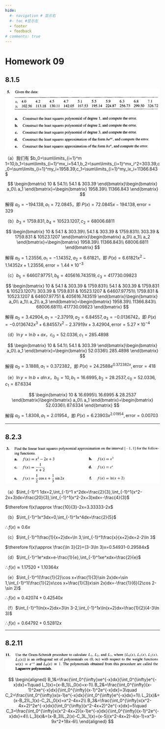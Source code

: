 ```yaml
---
hide:
  #- navigation # 显示右
  #- toc #显示左
  - footer
  - feedback
# comments: true
--- 
```


# Homework 09

## 8.1.5

![](../../../assets/Pasted%20image%2020250416150222.png)

（a）我们有 $b_0=\sum\limits_{i=1}^m 1=10,b_1=\sum\limits_{i=1}^mx_i=54.1,b_2=\sum\limits_{i=1}^mx_i^2=303.39,c_0=\sum\limits_{i=1}^my_i=1958.39,c_1=\sum\limits_{i=1}^my_ix_i=11366.843$

$$
\begin{bmatrix}
10 & 54.1\\
54.1 & 303.39
\end{bmatrix}\begin{bmatrix}
a_0\\
a_1
\end{bmatrix}=\begin{bmatrix}
1958.39\\
11366.843
\end{bmatrix}
$$

解得 $a_0=-194.138,a_1=72.0845$，即 $P(x)=72.0845x-194.138,\text{error}=329$

（b）$b_3=1759.831,b_4=10523.1207,c_2=68006.6811$

$$
\begin{bmatrix}
10 & 54.1 & 303.39\\
54.1 & 303.39 & 1759.831\\
303.39 & 1759.831 & 10523.1207
\end{bmatrix}\begin{bmatrix}
a_0\\
a_1\\
a_2
\end{bmatrix}=\begin{bmatrix}
1958.39\\
11366.843\\
68006.6811
\end{bmatrix}
$$

解得 $a_0=1.23556,a_1=-1.14352,a_2=6.61821$，即 $P(x)=6.61821x^2-1.14352x+1.23556,\text{error}=1.44\times 10^{-3}$

（c）$b_5=64607.97751,b_6=405616.743519,c_3=417730.09823$

$$
\begin{bmatrix}
10 & 54.1 & 303.39 & 1759.831\\
54.1 & 303.39 & 1759.831 & 10523.1207\\
303.39 & 1759.831 & 10523.1207 & 64607.97751\\
1759.831 & 10523.1207 & 64607.97751 & 405616.743519
\end{bmatrix}\begin{bmatrix}
a_0\\
a_1\\
a_2\\
a_3
\end{bmatrix}=\begin{bmatrix}
1958.39\\
11366.843\\
68006.6811\\
417730.09823
\end{bmatrix}
$$

解得 $a_0=3.42904,a_1=-2.37919,a_2=6.84557,a_3=-0.0136742$，即 $P(x)=-0.0136742x^3+6.84557x^2-2.37919x+3.42904,\text{error}=5.27\times 10^{-4}$

（d）$\ln y=\ln b+ax$，$c_0=52.0336,c_1=285.4898$

$$
\begin{bmatrix}
10 & 54.1\\
54.1 & 303.39
\end{bmatrix}\begin{bmatrix}
a_0\\
a_1
\end{bmatrix}=\begin{bmatrix}
52.0336\\
285.4898
\end{bmatrix}
$$

解得 $a_0=3.1888,a_1=0.372382$，即 $P(x)=24.2588e^{0.372382x},\text{error}=418$

（e）$\ln y=\ln b+a\ln x$，$b_0=10, b_1=16.6995,b_2=28.2537,c_0=52.0336,c_1=87.6334$

$$
\begin{bmatrix}
10 & 16.6995\\
16.6995 & 28.2537
\end{bmatrix}\begin{bmatrix}
a_0\\
a_1
\end{bmatrix}=\begin{bmatrix}
52.0336\\
87.6334
\end{bmatrix}
$$

解得 $a_0=1.8308,a_1=2.01954$，即 $P(x)=6.23903x^{2.01954},\text{error}=0.00703$
***
## 8.2.3

![](../../../assets/Pasted%20image%2020250416182226.png)

（a）$\int_{-1}^1 1dx=2,\int_{-1}^1 x^2dx=\frac{2}{3},\int_{-1}^1(x^2-2x+3)dx=\frac{20}{3},\int_{-1}^1(x^2-2x+3)xdx=-\frac{4}{3}$

$\therefore f(x)\approx \frac{10}{3}-2x=3.33333-2x$

（b）$\int_{-1}^1x^3dx=0,\int_{-1}^1x^4dx=\frac{2}{5}$

$\therefore f(x)\approx 0.6x$

（c）$\int_{-1}^1\frac{1}{x+2}dx=\ln 3,\int_{-1}^1\frac{x}{x+2}dx=2-2\ln 3$

$\therefore f(x)\approx \frac{\ln 3}{2}+(3-3\ln 3)x=0.54931-0.29584x$

（d）$\int_{-1}^1e^xdx=e-\frac{1}{e},\int_{-1}^1xe^xdx=\frac{2}{e}$

$\therefore f(x)\approx 1.17520+1.10364x$

（e）$\int_{-1}^1(\frac{1}{2}\cos x+\frac{1}{3}\sin 2x)dx=\sin 1,\int_{-1}^1(\frac{1}{2}x\cos x+\frac{1}{3}x\sin 2x)dx=-\frac{1}{6}(2\cos 2-\sin 2)$

$\therefore f(x)\approx 0.42074+0.42540x$

（f）$\int_{-1}^1\ln(x+2)dx=3\ln 3-2,\int_{-1}^1x\ln(x+2)dx=\frac{1}{2}(4-3\ln 3)$

$\therefore f(x)=0.64792+0.52812x$
***
## 8.2.11

![](../../../assets/Pasted%20image%2020250416182247.png)

$$
\begin{aligned}
B_1&=\frac{\int_0^{\infty}xe^{-x}dx}{\int_0^{\infty}e^{-x}dx}=1\quad L_1(x)=(x-B_1)L_0(x)=x-1\\
B_2&=\frac{\int_0^{\infty}(x-1)^2xe^{-x}dx}{\int_0^{\infty}(x-1)^2e^{-x}dx}=3\quad C_2=\frac{\int_0^{\infty}x(x-1)e^{-x}dx}{\int_0^{\infty}e^{-x}dx}=1\\
L_2(x)&=(x-B_2)L_1(x)-C_2L_0(x)=x^2-4x+2\\
B_3&=\frac{\int_0^{\infty}x(x^2-4x+2)^2e^{-x}dx}{\int_0^{\infty}(x^2-4x+2)^2e^{-x}dx}=5\quad C_3=\frac{\int_0^{\infty}x(x^2-4x+2)(x-1)e^{-x}dx}{\int_0^{\infty}(x-1)^2e^{-x}dx}=4\\
L_3(x)&=(x-B_3)L_2(x)-C_3L_1(x)=(x-5)(x^2-4x+2)-4(x-1)=x^3-9x^2+18x-6\\
\end{aligned}
$$

